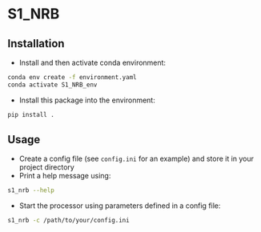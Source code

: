 # S1_NRB

## Installation

- Install and then activate conda environment: 
```bash
conda env create -f environment.yaml
conda activate S1_NRB_env
```

- Install this package into the environment:
```bash
pip install .
```

## Usage

- Create a config file (see `config.ini` for an example) and store it in your project directory
- Print a help message using:
```bash
s1_nrb --help
```

- Start the processor using parameters defined in a config file:
```bash
s1_nrb -c /path/to/your/config.ini
```
